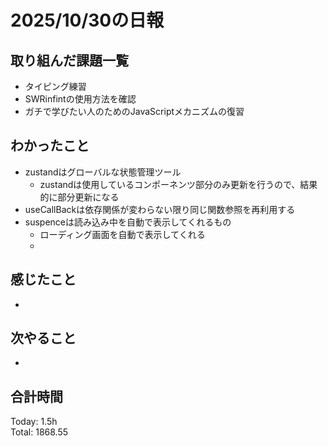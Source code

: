 # 2025/10/30の日報
## 取り組んだ課題一覧
* タイピング練習
* SWRinfintの使用方法を確認
* ガチで学びたい人のためのJavaScriptメカニズムの復習
## わかったこと 
* zustandはグローバルな状態管理ツール
  * zustandは使用しているコンポーネンツ部分のみ更新を行うので、結果的に部分更新になる
* useCallBackは依存関係が変わらない限り同じ関数参照を再利用する
* suspenceは読み込み中を自動で表示してくれるもの
  * ローディング画面を自動で表示してくれる
  *    
## 感じたこと
* 
## 次やること
* 
##  合計時間 
Today: 1.5h<br>
Total: 1868.55
